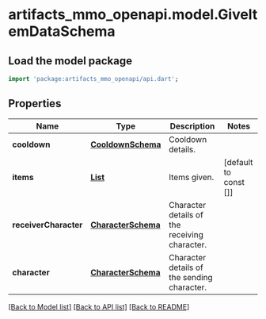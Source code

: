 # artifacts_mmo_openapi.model.GiveItemDataSchema

## Load the model package
```dart
import 'package:artifacts_mmo_openapi/api.dart';
```

## Properties
Name | Type | Description | Notes
------------ | ------------- | ------------- | -------------
**cooldown** | [**CooldownSchema**](CooldownSchema.md) | Cooldown details. | 
**items** | [**List<SimpleItemSchema>**](SimpleItemSchema.md) | Items given. | [default to const []]
**receiverCharacter** | [**CharacterSchema**](CharacterSchema.md) | Character details of the receiving character. | 
**character** | [**CharacterSchema**](CharacterSchema.md) | Character details of the sending character. | 

[[Back to Model list]](../README.md#documentation-for-models) [[Back to API list]](../README.md#documentation-for-api-endpoints) [[Back to README]](../README.md)


